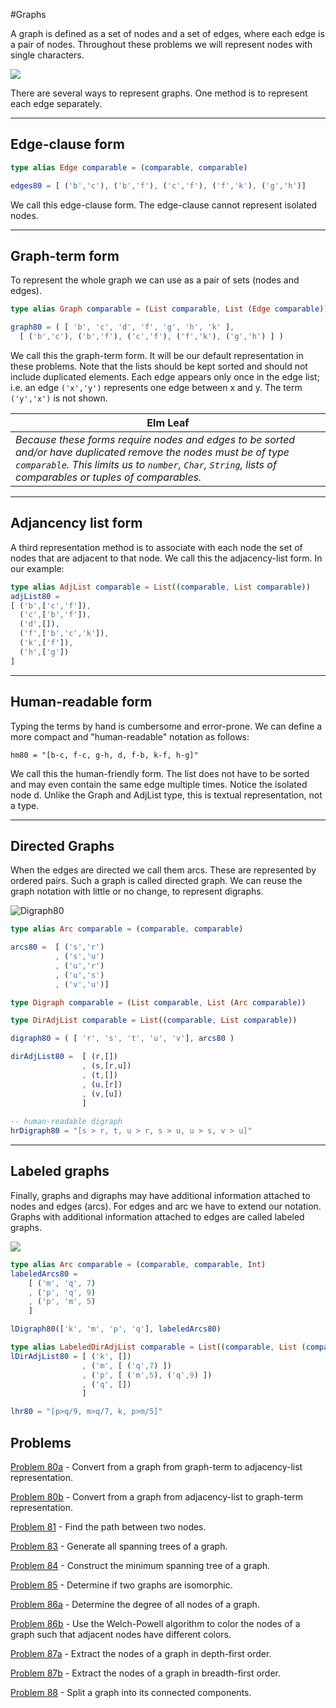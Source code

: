 #Graphs

A graph is defined as a set of nodes and a set of edges, where each edge is a pair of nodes. Throughout these problems we will represent nodes with single characters.

![](i/graph1.gif)

There are several ways to represent graphs. One method is to represent each edge separately.

---

## Edge-clause form
```elm
type alias Edge comparable = (comparable, comparable)

edges80 = [ ('b','c'), ('b','f'), ('c','f'), ('f','k'), ('g','h')]
```

We call this edge-clause form. The edge-clause cannot represent isolated nodes. 

---

## Graph-term form

To represent the whole graph we can use as a pair of sets (nodes and edges).


```elm
type alias Graph comparable = (List comparable, List (Edge comparable))

graph80 = ( [ 'b', 'c', 'd', 'f', 'g', 'h', 'k' ],
  [ ('b','c'), ('b','f'), ('c','f'), ('f','k'), ('g','h') ] )
```
We call this the graph-term form. It will be our default representation in these problems. Note that the lists should be kept sorted and should not include duplicated elements. Each edge appears only once in the edge list; i.e. an edge ```('x','y')``` represents one edge between x and y. The term ```('y','x')``` is not shown. 

| Elm Leaf |
| -- |
| *Because these forms require nodes and edges to be sorted and/or have duplicated remove the nodes must be of type ```comparable```. This limits us to ```number```, ```Char```, ```String```, lists of comparables or tuples of comparables.* |


---

## Adjancency list form
A third representation method is to associate with each node the set of nodes that are adjacent to that node. We call this the adjacency-list form. In our example:

```elm
type alias AdjList comparable = List((comparable, List comparable))
adjList80 = 
[ ('b',['c','f']), 
  ('c',['b','f']), 
  ('d',[]), 
  ('f',['b','c','k']), 
  ('k',['f']), 
  ('h',['g'])
]
```
---

## Human-readable form

Typing the terms by hand is cumbersome and error-prone. We can define a more compact and "human-readable" notation as follows:

```
hm80 = "[b-c, f-c, g-h, d, f-b, k-f, h-g]"
```
We call this the human-friendly form. The list does not have to be sorted and may even contain the same edge multiple times. Notice the isolated node d. Unlike the Graph and AdjList type, this is textual representation, not a type. 

---
## Directed Graphs

When the edges are directed we call them arcs. These are represented by ordered pairs. Such a graph is called directed graph. We can reuse the graph notation with little or no change, to represent digraphs. 

![Digraph80](i/graph2.gif)


```elm
type alias Arc comparable = (comparable, comparable)

arcs80 =  [ ('s','r')
          , ('s','u')
          , ('u','r')
          , ('u','s')
          , ('v','u')]

type Digraph comparable = (List comparable, List (Arc comparable))

type DirAdjList comparable = List((comparable, List comparable))

digraph80 = ( [ 'r', 's', 't', 'u', 'v'], arcs80 )

dirAdjList80 =  [ (r,[])
                , (s,[r,u])
                , (t,[])
                , (u,[r])
                , (v,[u])
                ]
                
-- human-readable digraph
hrDigraph80 = "[s > r, t, u > r, s > u, u > s, v > u]" 
```

---
## Labeled graphs
Finally, graphs and digraphs may have additional information attached to nodes and edges (arcs). For edges and arc we have to extend our notation. Graphs with additional information attached to edges are called labeled graphs.

![](i/graph3.gif)

```elm
type alias Arc comparable = (comparable, comparable, Int)
labeledArcs80 = 
    [ ('m', 'q', 7)
    , ('p', 'q', 9)
    , ('p', 'm', 5)
    ]

lDigraph80(['k', 'm', 'p', 'q'], labeledArcs80)

type alias LabeledDirAdjList comparable = List((comparable, List (comparable, Int)))
lDirAdjList80 = [ ('k', [])
                , ('m', [ ('q',7) ])
                , ('p', [ ('m',5), ('q',9) ])
                , ('q', [])
                ]

lhr80 = "[p>q/9, m>q/7, k, p>m/5]"
```

## Problems

[Problem 80a](p/p80a.md) - Convert from a graph from graph-term to adjacency-list representation. 

[Problem 80b](p/p80b.md) - Convert from a graph from adjacency-list to graph-term representation.

[Problem 81](p/p81.md) - Find the path between two nodes.

[Problem 83](p/p83.md) - Generate all spanning trees of a graph.

[Problem 84](p/p84.md) - Construct the minimum spanning tree of a graph.

[Problem 85](p/p85.md) - Determine if two graphs are isomorphic.

[Problem 86a](p/p86a.md) - Determine the degree of all nodes of a graph.

[Problem 86b](p/p86b.md) - Use the Welch-Powell algorithm to color the nodes of a graph such that adjacent nodes have different colors.

[Problem 87a](p/p87.md) - Extract the nodes of a graph in depth-first order.

[Problem 87b](p/p87b.md) - Extract the nodes of a graph in breadth-first order.

[Problem 88](p/p88.md) - Split a graph into its connected components.
